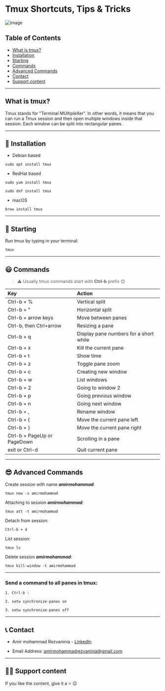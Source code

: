 # Tmux Shortcuts, Tips & Tricks

![image](https://upload.wikimedia.org/wikipedia/commons/thumb/e/e4/Tmux_logo.svg/2560px-Tmux_logo.svg.png)


## Table of Contents

- [What is tmux?](#What-is-tmux?)
- [Installation](#Installation)
- [Starting](#Starting)
- [Commands](#Commands)
- [Advanced Commands](#Advanced-Commands)
- [Contact](#Contact)
- [Support content](#Support-content)

---

## What is tmux?

Tmux stands for "Terminal MUltipleXer". In other words, it means that you can run a Tmux session and then open multiple windows inside that session. Each window can be split into rectangular panes.

---

## :wrench: Installation

- Debian based

```
sudo apt install tmux
```

- RedHat based
```
sudo yum install tmux

sudo dnf install tmux
```

- macOS
```
brew install tmux
```

---

## :running: Starting
Run tmux by typing in your terminal:

`tmux`

---


## :smiley: Commands
> :warning: Usually tmux commands start with **Ctrl-b** prefix :blush:

| Key | Action |
| :-  | :-  |
Ctrl-b + %  | Vertical split |
Ctrl-b + "  | Horizontal split |
Ctrl-b + arrow keys | Move between panes |
Ctrl-b, then Ctrl+arrow | Resizing a pane  |
Ctrl-b + q | Display pane numbers for a short while |
Ctrl-b + x | Kill the current pane |
Ctrl-b + t | Show time |
Ctrl-b + z | Toggle pane zoom |
Ctrl-b + c | Creating new window |
Ctrl-b + w | List windows |
Ctrl-b + 2 | Going to window 2 |
Ctrl-b + p | Going previous window |
Ctrl-b + n | Going next window |
Ctrl-b + , | Rename window |
Ctrl-b + { | Move the current pane left |
Ctrl-b + } | Move the current pane right |
Ctrl-b + PageUp or PageDown | Scrolling in a pane |
exit or Ctrl-d | Quit current pane |

---

## :sunglasses: Advanced Commands
Create session with name ***amirmohammad***:
```
tmux new -s amirmohammad
```

Attaching to session ***amirmohammad***:
```
tmux att -t amirmohammad
```

Detach from session:
```
Ctrl-b + d
```

List session:
```
tmux ls
```

Delete session ***amirmohammad***:
```
tmux kill-window -t amirmohammad
```

---

### Send a command to all panes in tmux:

```
1. Ctrl-b :

2. setw synchronize-panes on

3. setw synchronize-panes off
```

---

## :telephone_receiver: Contact

- Amir mohammad Rezvaninia - [LinkedIn](https://www.linkedin.com/in/amirmohammadrezvaninia/) 

- Email Address: amirmohammadrezvaninia@gmail.com

---

## :man_technologist: Support content	
If you like the content, give it a :star: :wink:
